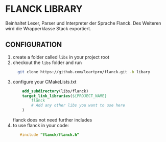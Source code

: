 # FLANCK LIBRARY

Beinhaltet Lexer, Parser und Interpreter der Sprache Flanck.
Des Weiteren wird die Wrapperklasse Stack exportiert.

## CONFIGURATION

1. create a folder called `libs` in your project root
2. checkout the `libs` folder and run
    ```sh
      git clone https://github.com/leartpro/flanck.git -b libary
    ```
3. configure your CMakeLists.txt
    ```cmake
        add_subdirectory(libs/flanck)
        target_link_libraries(${PROJECT_NAME}
            flanck
            # Add any other libs you want to use here
        )
    ```
   flanck does not need further includes
4. to use flanck in your code:
   ```c++
      #include "flanck/flanck.h"
   ```



